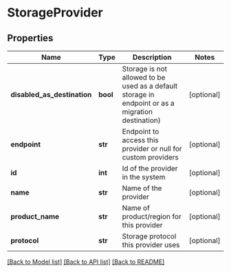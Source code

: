 # StorageProvider

## Properties
Name | Type | Description | Notes
------------ | ------------- | ------------- | -------------
**disabled_as_destination** | **bool** | Storage is not allowed to be used as a default storage in endpoint or as a migration destination) | [optional] 
**endpoint** | **str** | Endpoint to access this provider or null for custom providers | [optional] 
**id** | **int** | Id of the provider in the system | [optional] 
**name** | **str** | Name of the provider | [optional] 
**product_name** | **str** | Name of product/region for this provider | [optional] 
**protocol** | **str** | Storage protocol this provider uses | [optional] 

[[Back to Model list]](../README.md#documentation-for-models) [[Back to API list]](../README.md#documentation-for-api-endpoints) [[Back to README]](../README.md)


